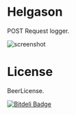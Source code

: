 # Helgason

POST Request logger.

![screenshot](https://dl.dropboxusercontent.com/u/614755/futoase.github.com/helgason/screen_shot.png)

# License

BeerLicense.


[![Bitdeli Badge](https://d2weczhvl823v0.cloudfront.net/futoase/helgason/trend.png)](https://bitdeli.com/free "Bitdeli Badge")

